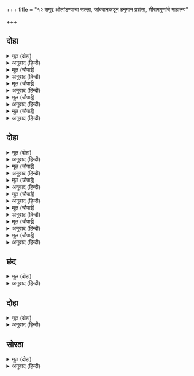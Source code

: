 +++
title = "१२ समुद्र ओलांडण्याचा सल्ला, जांबवानकडून हनुमान प्रशंसा, श्रीरामगुणांचे माहात्म्य"

+++


## दोहा


<details><summary>मूल (दोहा)</summary>

मैं देखउँ तुम्ह नाहीं गीधहि दृष्टि अपार।  
बूढ़ भयउँ न त करतेउँ कछुक सहाय तुम्हार॥ २८॥
</details>

<details><summary>अनुवाद (हिन्दी)</summary>

मी तिला पाहू शकतो, तुम्ही पाहू शकणार नाही, कारण गिधाडाची नजर फार लांब जाते. काय करू? मी म्हातारा झालो आहे, नाही तर तुम्हांला थोडीशी तरी मदत नक्की केली असती.॥ २८॥
</details>

<details><summary>मूल (चौपाई)</summary>

जो नाघइ सत जोजन सागर।  
करइ सो राम काज मति आगर॥  
मोहि बिलोकि धरहु मन धीरा।  
राम कृपाँ कस भयउ सरीरा॥
</details>

<details><summary>अनुवाद (हिन्दी)</summary>

जो शंभर योजने- (चारशे कोस) विस्तार असलेला समुद्र उल्लंघन करू शकेल आणि बुद्धिमान असेल, तोच श्रीरामांचे कार्य पार पाडू शकेल. निराश न होता माझ्याकडे पाहून धीर धरा. बघा, श्रीरामांच्या कृपेमुळे पहाता पहाता माझे शरीर कसे झाले.’॥ १॥
</details>

<details><summary>मूल (चौपाई)</summary>

पापिउ जा कर नाम सुमिरहीं।  
अति अपार भवसागर तरहीं॥  
तासु दूत तुम्ह तजि कदराई।  
राम हृदयँ धरि करहु उपाई॥
</details>

<details><summary>अनुवाद (हिन्दी)</summary>

पापीसुद्धा ज्यांचे नामस्मरण करताच अत्यंत अपार भवसागर तरून जातात, त्यांचे तुम्ही दूत आहात. म्हणून भय सोडून श्रीरामांना हृदयात ठेवून काम करा.॥ २॥
</details>

<details><summary>मूल (चौपाई)</summary>

अस कहि गरुड़गीध जब गयऊ।  
तिन्ह कें मन अति बिसमय भयऊ॥  
निज निज बल सब काहूँ भाषा।  
पार जाइ कर संसय राखा॥
</details>

<details><summary>अनुवाद (हिन्दी)</summary>

काकभुशुंडी म्हणतात, ‘हे गरुडा, असे सांगून जेव्हा संपाती निघून गेला, तेव्हा वानरांना फार आश्चर्य वाटले. सर्वजणांनी आपापले सामर्थ्य सांगितले, परंतु सर्वांनी समुद्र उल्लंघून जाण्याविषयी संशय प्रकट केला.’॥ ३॥
</details>

<details><summary>मूल (चौपाई)</summary>

जरठ भयउँ अब कहइ रिछेसा।  
नहिं तन रहा प्रथम बल लेसा॥  
जबहिं त्रिबिक्रम भए खरारी।  
तब मैं तरुन रहेउँ बल भारी॥
</details>

<details><summary>अनुवाद (हिन्दी)</summary>

ऋक्षराज जांबवान म्हणू लागला, ‘मी आता म्हातारा झालो आहे. शरीरामध्ये पूर्वीचे बळ थोडेसुद्धा राहिले नाही. जेव्हा श्रीराम यांनी वामनावतार घेतला होता, तेव्हा मी तरुण होतो व माझ्यामध्ये पुष्कळ बळ होते.॥ ४॥
</details>

## दोहा


<details><summary>मूल (दोहा)</summary>

बलि बाँधत प्रभु बाढ़ेउ सो तनु बरनि न जाइ।  
उभय घरी महँ दीन्हीं सात प्रदच्छिन धाइ॥ २९॥
</details>

<details><summary>अनुवाद (हिन्दी)</summary>

बळीला बांधून प्रभू एवढे वाढले की, त्या शरीराचे वर्णन करता येत नाही. परंतु मी दोन घटकातच धावत धावत त्यांच्या देहाला सात प्रदक्षिणा घातल्या.’॥ २९॥
</details>

<details><summary>मूल (चौपाई)</summary>

अंगद कहइ जाउँ मैं पारा।  
जियँ संसय कछु फिरती बारा॥  
जामवंत कह तुम्ह सब लायक।  
पठइअ किमि सबही कर नायक॥
</details>

<details><summary>अनुवाद (हिन्दी)</summary>

अंगद म्हणाला, ‘मी पलीकडे जाईन, परंतु परत येता येईल की नाही, अशी मनात शंका आहे.’ जांबवान म्हणाला, ‘तू सर्व प्रकारे योग्य आहेस, परंतु तू सर्वांचा नेता आहेस. तुला कसे पाठविता येईल?’॥ १॥
</details>

<details><summary>मूल (चौपाई)</summary>

कहइ रीछपति सुनु हनुमाना।  
का चुप साधि रहेहु बलवाना॥  
पवन तनय बल पवन समाना।  
बुधि बिबेक बिग्यान निधाना॥
</details>

<details><summary>अनुवाद (हिन्दी)</summary>

ऋक्षराज जांबवानाने हनुमानाला म्हटले, ‘हे हनुमाना, हे बलवाना, तू का गप्प आहेस? तू वायू पुत्र आहेस आणि बळामध्येवायूसमानच आहेस. तू बुद्धी, विवेक व विज्ञानाची खाण आहेस.॥ २॥
</details>

<details><summary>मूल (चौपाई)</summary>

कवन सो काज कठिन जग माहीं।  
जो नहिं होइ तात तुम्ह पाहीं॥  
राम काज लगि तव अवतारा।  
सुनतहिं भयउ पर्बताकारा॥
</details>

<details><summary>अनुवाद (हिन्दी)</summary>

जगात असे कोणते कठीण काम आहे की, बाबा रे, जे तुझ्याकडून होऊ शकणार नाही? श्रीरामांच्या कार्यासाठीच तुझा अवतार झाला आहे.’ हे ऐकताच हनुमान पर्वताच्या आकारासारखा विशाल झाला.॥ ३॥
</details>

<details><summary>मूल (चौपाई)</summary>

कनक बरन तन तेज बिराजा।  
मानहुँ अपर गिरिन्ह कर राजा॥  
सिंहनाद करि बारहिं बारा।  
लीलहिं नाघउँ जलनिधि खारा॥
</details>

<details><summary>अनुवाद (हिन्दी)</summary>

त्याचा सोन्यासारखा रंग होता. शरीरावर तेज शोभत होते, जणू दुसरा पर्वतांचा राजा सुमेरू होता. हनुमानाने वारंवार सिंहनाद करून म्हटले, ‘मी या खाऱ्या समुद्राला लीलया उल्लंघून जाईन.॥ ४॥
</details>

<details><summary>मूल (चौपाई)</summary>

सहित सहाय रावनहि मारी।  
आनउँ इहाँ त्रिकूट उपारी॥  
जामवंत मैं पूँछउँ तोही।  
उचित सिखावनु दीजहु मोही॥
</details>

<details><summary>अनुवाद (हिन्दी)</summary>

मी रावणाला त्याच्या सहाय्यकांसह ठार मारून त्रिकूट पर्वत उपटून येथे घेऊन येऊ शकतो. हे जांबवाना, मी तुला विचारतो की, मला काय करायचे आहे, ते सांग.’॥ ५॥
</details>

<details><summary>मूल (चौपाई)</summary>

एतना करहु तात तुम्ह जाई।  
सीतहि देखि कहहु सुधि आई॥  
तब निज भुज बल राजिवनैना।  
कौतुक लागि संग कपि सेना॥
</details>

<details><summary>अनुवाद (हिन्दी)</summary>

जांबवान म्हणाला, ‘हे हनुमंता, तू इतकेच कर की, सीतेला पाहून परत ये आणि बातमी सांग. नंतर कमलनयन श्रीराम आपल्या बाहुबलाने राक्षसांचा संहार करून सीतेला घेऊन येतील. लीला म्हणून ते वानरांची सेना बरोबर घेतील.॥ ६॥
</details>

## छंद


<details><summary>मूल (दोहा)</summary>

कपि सेन संग सँघारि निसिचर रामु सीतहि आनिहैं।  
त्रैलोक पावन सुजसु सुर मुनि नारदादि बखानिहैं॥  
जो सुनत गावत कहत समुझत परम पद नर पावई।  
रघुबीर पद पाथोज मधुकर दास तुलसी गावई॥
</details>

<details><summary>अनुवाद (हिन्दी)</summary>

वानरांची सेना बरोबर घेऊन, राक्षसांचा संहार करून श्रीराम सीतेला घेऊन येतील. मग देव आणि नारदादी मुनी तिन्ही लोकांना पवित्र करणाऱ्या त्यांच्या सुंदर कीर्तीचे वर्णन करतील. ते ऐकून, गाऊन, सांगून व समजून घेऊन मनुष्य परम पद प्राप्त करतील. श्रीरघुवीरांच्या चरण-कमलांवरील भ्रमर बनून तुलसीदास ती कीर्ती गात आहे.
</details>

## दोहा


<details><summary>मूल (दोहा)</summary>

भव भेषज रघुनाथ जसु सुनहिं जे नर अरु नारि।  
तिन्ह कर सकल मनोरथ सिद्ध करहिं त्रिसिरारि॥ ३०(क)॥
</details>

<details><summary>अनुवाद (हिन्दी)</summary>

श्रीरघुवीरांची कीर्ती ही जन्म-मरणरूप भव-रोगाची अचूक औषधी आहे. जे स्त्री-पुरुष ती ऐकतील, त्यांचे मनोरथ श्रीराम पूर्ण करतील.॥ ३०(क)॥
</details>

## सोरठा


<details><summary>मूल (दोहा)</summary>

नीलोत्पल तन स्याम काम कोटि सोभा अधिक।  
सो०—सुनिअ तासु गुन ग्राम जासु नाम अघ खग बधिक॥ ३०(ख)॥
</details>

<details><summary>अनुवाद (हिन्दी)</summary>

ज्यांचे नील कमलाप्रमाणे श्यामल शरीर आहे, ज्यांची शोभा कोटॺवधी कामदेवांहून अधिक आहे आणि ज्यांचे नाम हे पापरूपी पक्ष्यांना मारण्यासाठी पारध्यासारखे आहे, त्या श्रीरामांच्या लीला समूहांचे वर्णन ऐकावे.॥ ३०(ख)॥
</details>
